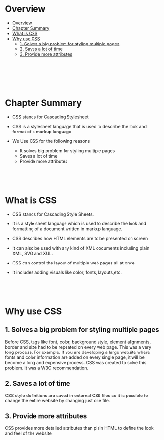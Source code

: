# Overview

- [Overview](#overview)
- [Chapter Summary](#chapter-summary)
- [What is CSS](#what-is-css)
- [Why use CSS](#why-use-css)
  - [1. Solves a big problem for styling multiple pages](#1-solves-a-big-problem-for-styling-multiple-pages)
  - [2. Saves a lot of time](#2-saves-a-lot-of-time)
  - [3. Provide more attributes](#3-provide-more-attributes)

&nbsp;

&nbsp;

&nbsp;

# Chapter Summary

- CSS stands for Cascading Stylesheet

- CSS is a stylesheet language that is used to describe the look and format of a markup language

- We Use CSS for the following reasons
  - It solves big problem for styling multiple pages
  - Saves a lot of time
  - Provide more attributes

&nbsp;

&nbsp;

# What is CSS

- CSS stands for Cascading Style Sheets.

- It is a style sheet language which is used to describe the look and formatting of a document written in markup language.

- CSS describes how HTML elements are to be presented on screen

- It can also be used with any kind of XML documents including plain XML, SVG and XUL.

- CSS can control the layout of multiple web pages all at once

- It includes adding visuals like color, fonts, layouts,etc.

&nbsp;

&nbsp;

# Why use CSS

## 1. Solves a big problem for styling multiple pages

Before CSS, tags like font, color, background style, element alignments, border and size had to be repeated on every web page. This was a very long process. For example: If you are developing a large website where fonts and color information are added on every single page, it will be become a long and expensive process. CSS was created to solve this problem. It was a W3C recommendation.

## 2. Saves a lot of time

CSS style definitions are saved in external CSS files so it is possible to change the entire website by changing just one file.

## 3. Provide more attributes

CSS provides more detailed attributes than plain HTML to define the look and feel of the website

&nbsp;

&nbsp;
